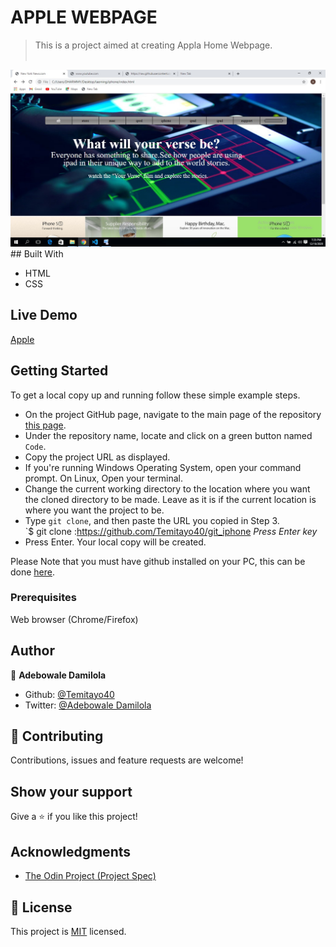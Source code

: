 # APPLE WEBPAGE

> This is a project aimed at creating Appla Home Webpage.
<br><br>
<img src="shot.jpg">
<br>
## Built With

- HTML
- CSS


## Live Demo

<a href="https://github.com/Temitayo40/git_iphone" target="_blank">Apple</a>

## Getting Started

To get a local copy up and running follow these simple example steps.

- On the project GitHub page, navigate to the main page of the repository [this page](https://github.com/Temitayo40/netflix).
- Under the repository name, locate and click on a green button named `Code`.
- Copy the project URL as displayed.
- If you're running Windows Operating System, open your command prompt. On Linux, Open your terminal.
- Change the current working directory to the location where you want the cloned directory to be made. Leave as it is if the current location is where you want the project to be.
- Type `git clone`, and then paste the URL you copied in Step 3.<br>
  `$ git clone :https://github.com/Temitayo40/git_iphone <em>Press Enter key</em><br>
- Press Enter. Your local copy will be created.

Please Note that you must have github installed on your PC, this can be done [here](https://gist.github.com/derhuerst/1b15ff4652a867391f03).

### Prerequisites

Web browser (Chrome/Firefox)


## Author

👤 **Adebowale Damilola**

- Github: [@Temitayo40](https://github.com/temitayo40)
- Twitter: [@Adebowale Damilola](https://twitter.com/adebowa30361993)

## 🤝 Contributing

Contributions, issues and feature requests are welcome!


## Show your support

Give a ⭐️ if you like this project!

## Acknowledgments


- [The Odin Project (Project Spec)](https://www.theodinproject.com/courses/javascript/lessons/todo-list)

## 📝 License

This project is [MIT](lic.url) licensed.